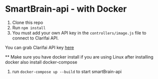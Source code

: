 # SmartBrain-api - with Docker
1. Clone this repo
2. Run `npm install`
4. You must add your own API key in the `controllers/image.js` file to connect to Clarifai API.

You can grab Clarifai API key [here](https://www.clarifai.com/)

** Make sure you have docker install if you are using Linux after installing docker also install docker-compose

1. run `docker-compose up --build` to start smartBrain-api
